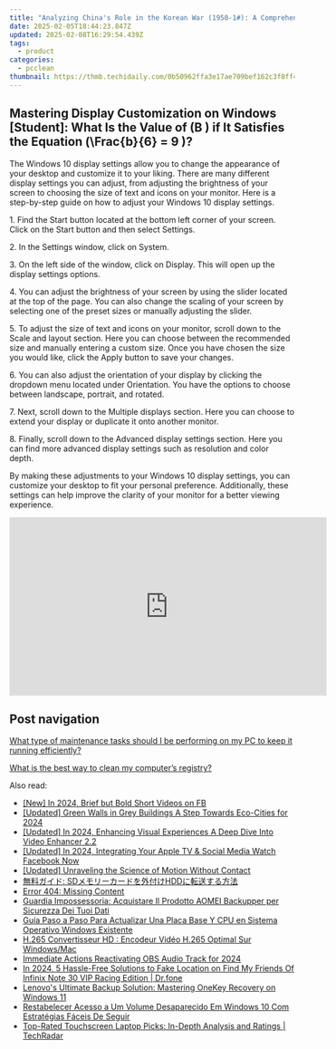 ```yaml
---
title: "Analyzing China's Role in the Korean War (1950-1#): A Comprehensive Breakdown by YL Computing and YL Software"
date: 2025-02-05T18:44:23.847Z
updated: 2025-02-08T16:29:54.439Z
tags:
  - product
categories:
  - pcclean
thumbnail: https://thmb.techidaily.com/0b50962ffa3e17ae709bef162c3f8ff4d960cae116eaf3e790989364bc8da0ce.jpg
---
```


## Mastering Display Customization on Windows [Student]: What Is the Value of \(B \) if It Satisfies the Equation \(\Frac{b}{6} = 9 \)?

The Windows 10 display settings allow you to change the appearance of your desktop and customize it to your liking. There are many different display settings you can adjust, from adjusting the brightness of your screen to choosing the size of text and icons on your monitor. Here is a step-by-step guide on how to adjust your Windows 10 display settings. 

1\. Find the Start button located at the bottom left corner of your screen. Click on the Start button and then select Settings.

2\. In the Settings window, click on System.

3\. On the left side of the window, click on Display. This will open up the display settings options. 

4\. You can adjust the brightness of your screen by using the slider located at the top of the page. You can also change the scaling of your screen by selecting one of the preset sizes or manually adjusting the slider.

5\. To adjust the size of text and icons on your monitor, scroll down to the Scale and layout section. Here you can choose between the recommended size and manually entering a custom size. Once you have chosen the size you would like, click the Apply button to save your changes.

6\. You can also adjust the orientation of your display by clicking the dropdown menu located under Orientation. You have the options to choose between landscape, portrait, and rotated.

7\. Next, scroll down to the Multiple displays section. Here you can choose to extend your display or duplicate it onto another monitor.

8\. Finally, scroll down to the Advanced display settings section. Here you can find more advanced display settings such as resolution and color depth. 

By making these adjustments to your Windows 10 display settings, you can customize your desktop to fit your personal preference. Additionally, these settings can help improve the clarity of your monitor for a better viewing experience.

<!-- affiliate ads begin -->
<iframe width="560" height="315" src="https://www.youtube.com/embed/jf0JvOqiAXc?si=kHEHQGC_PhBv4xij" title="YouTube video player" frameborder="0" allow="accelerometer; autoplay; clipboard-write; encrypted-media; gyroscope; picture-in-picture; web-share" referrerpolicy="strict-origin-when-cross-origin" allowfullscreen></iframe>
<!-- affiliate ads end -->

## Post navigation

[What type of maintenance tasks should I be performing on my PC to keep it running efficiently?](https://tools.techidaily.com/pcclean/products/)

[What is the best way to clean my computer’s registry?](https://tools.techidaily.com/pcclean/products/)

<ins class="adsbygoogle"
     style="display:block"
     data-ad-format="autorelaxed"
     data-ad-client="ca-pub-7571918770474297"
     data-ad-slot="1223367746"></ins>

<ins class="adsbygoogle"
     style="display:block"
     data-ad-client="ca-pub-7571918770474297"
     data-ad-slot="8358498916"
     data-ad-format="auto"
     data-full-width-responsive="true"></ins>

<span class="atpl-alsoreadstyle">Also read:</span>
<div><ul>
<li><a href="https://facebook-video-files.techidaily.com/new-in-2024-brief-but-bold-short-videos-on-fb/"><u>[New] In 2024, Brief but Bold Short Videos on FB</u></a></li>
<li><a href="https://eaxpv-info.techidaily.com/updated-green-walls-in-grey-buildings-a-step-towards-eco-cities-for-2024/"><u>[Updated] Green Walls in Grey Buildings A Step Towards Eco-Cities for 2024</u></a></li>
<li><a href="https://vp-tips.techidaily.com/updated-in-2024-enhancing-visual-experiences-a-deep-dive-into-video-enhancer-22/"><u>[Updated] In 2024, Enhancing Visual Experiences A Deep Dive Into Video Enhancer 2.2</u></a></li>
<li><a href="https://facebook-video-recording.techidaily.com/updated-in-2024-integrating-your-apple-tv-and-social-media-watch-facebook-now/"><u>[Updated] In 2024, Integrating Your Apple TV & Social Media Watch Facebook Now</u></a></li>
<li><a href="https://some-approaches.techidaily.com/updated-unraveling-the-science-of-motion-without-contact/"><u>[Updated] Unraveling the Science of Motion Without Contact</u></a></li>
<li><a href="https://discover-fantastic.techidaily.com/sdhdd/"><u>無料ガイド: SDメモリーカードを外付けHDDに転送する方法</u></a></li>
<li><a href="https://discover-fantastic.techidaily.com/error-404-missing-content/"><u>Error 404: Missing Content</u></a></li>
<li><a href="https://discover-fantastic.techidaily.com/guardia-impossessoria-acquistare-il-prodotto-aomei-backupper-per-sicurezza-dei-tuoi-dati/"><u>Guardia Impossessoria: Acquistare Il Prodotto AOMEI Backupper per Sicurezza Dei Tuoi Dati</u></a></li>
<li><a href="https://discover-fantastic.techidaily.com/guia-paso-a-paso-para-actualizar-una-placa-base-y-cpu-en-sistema-operativo-windows-existente/"><u>Guía Paso a Paso Para Actualizar Una Placa Base Y CPU en Sistema Operativo Windows Existente</u></a></li>
<li><a href="https://discover-hacks.techidaily.com/h265-convertisseur-hd-encodeur-video-h265-optimal-sur-windowsmac/"><u>H.265 Convertisseur HD : Encodeur Vidéo H.265 Optimal Sur Windows/Mac</u></a></li>
<li><a href="https://screen-capture.techidaily.com/immediate-actions-reactivating-obs-audio-track-for-2024/"><u>Immediate Actions Reactivating OBS Audio Track for 2024</u></a></li>
<li><a href="https://change-location.techidaily.com/in-2024-5-hassle-free-solutions-to-fake-location-on-find-my-friends-of-infinix-note-30-vip-racing-edition-drfone-by-drfone-virtual-android/"><u>In 2024, 5 Hassle-Free Solutions to Fake Location on Find My Friends Of Infinix Note 30 VIP Racing Edition | Dr.fone</u></a></li>
<li><a href="https://discover-fantastic.techidaily.com/lenovos-ultimate-backup-solution-mastering-onekey-recovery-on-windows-11/"><u>Lenovo's Ultimate Backup Solution: Mastering OneKey Recovery on Windows 11</u></a></li>
<li><a href="https://discover-fantastic.techidaily.com/restabelecer-acesso-a-um-volume-desaparecido-em-windows-10-com-estrategias-faceis-de-seguir/"><u>Restabelecer Acesso a Um Volume Desaparecido Em Windows 10 Com Estratégias Fáceis De Seguir</u></a></li>
<li><a href="https://hardware-updates.techidaily.com/top-rated-touchscreen-laptop-picks-in-depth-analysis-and-ratings-techradar/"><u>Top-Rated Touchscreen Laptop Picks: In-Depth Analysis and Ratings | TechRadar</u></a></li>
</ul></div>

